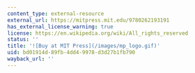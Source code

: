 ```yaml
---
content_type: external-resource
external_url: https://mitpress.mit.edu/9780262193191
has_external_license_warning: true
license: https://en.wikipedia.org/wiki/All_rights_reserved
status: ''
title: '![Buy at MIT Press](/images/mp_logo.gif)'
uid: bd01914d-89fb-4dd4-9978-d3d27b1fb790
wayback_url: ''
---
```

